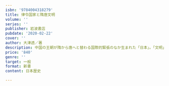 ```yaml
---
isbn: '9784004318279'
title: 律令国家と隋唐文明
volume: ''
series: ''
publisher: 岩波書店
pubdate: '2020-02-22'
cover: ''
author: 大津透／著
description: 中国の王朝が隋から唐へと替わる国際的緊張のなか生まれた「日本」。「文明」をいかに受け入れたのか。
price: '840'
genre: ''
target: 一般
format: 新書
content: 日本歴史

---
```

